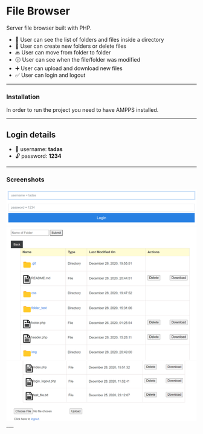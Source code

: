 # File Browser


Server file browser built with PHP.

 - :eyes: User can see the list of folders and files inside a directory
 - :file_folder: User can create new folders or delete files
 - :back: User can move from folder to folder
 - :clock1230: User can see when the file/folder was modified
 - :heavy_plus_sign: User can upload and download new files
 - :white_check_mark: User can login and logout
---

### Installation


In order to run the project you need to have AMPPS installed.
___

## Login details


- :man: username: **tadas**
- :unlock: password: **1234**
___

### Screenshots

<div>
    <img src="img/login.png"/>
    <img src="img/dir.png"/>
    <img src="img/up.png"/>
</div>
___